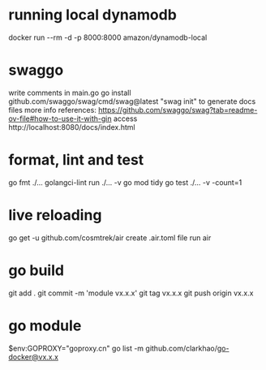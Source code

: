 # running local dynamodb
docker run --rm -d -p 8000:8000 amazon/dynamodb-local
# swaggo
write comments in main.go
go install github.com/swaggo/swag/cmd/swag@latest
"swag init" to generate docs files
more info references: https://github.com/swaggo/swag?tab=readme-ov-file#how-to-use-it-with-gin
access http://localhost:8080/docs/index.html
# format, lint and test
go fmt ./...
golangci-lint run ./... -v
go mod tidy
go test ./... -v -count=1
# live reloading
go get -u github.com/cosmtrek/air
create .air.toml file
run air
# go build
git add .
git commit -m 'module vx.x.x'
git tag vx.x.x
git push origin vx.x.x
# go module
$env:GOPROXY="goproxy.cn"
go list -m github.com/clarkhao/go-docker@vx.x.x
